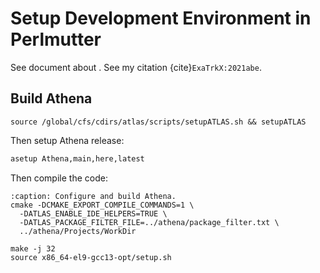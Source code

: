 
# Setup Development Environment in Perlmutter

See document about [](./Development-in-Shifter-using-VSCode.md).
See my citation {cite}`ExaTrkX:2021abe`.

## Build Athena

```{code-block} bash
source /global/cfs/cdirs/atlas/scripts/setupATLAS.sh && setupATLAS
```
Then setup Athena release:
```bash
asetup Athena,main,here,latest
```
Then compile the code:
```{code-block} bash
:caption: Configure and build Athena.
cmake -DCMAKE_EXPORT_COMPILE_COMMANDS=1 \
  -DATLAS_ENABLE_IDE_HELPERS=TRUE \
  -DATLAS_PACKAGE_FILTER_FILE=../athena/package_filter.txt \
  ../athena/Projects/WorkDir 

make -j 32
source x86_64-el9-gcc13-opt/setup.sh
```


```{bibliography}
```